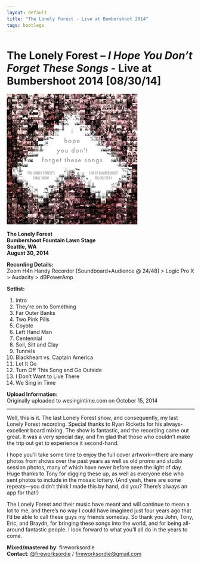 ```yaml
---
layout: default
title: "The Lonely Forest - Live at Bumbershoot 2014"
tags: bootlegs
---
```

# The Lonely Forest – *I Hope You Don’t Forget These Songs* - Live at Bumbershoot 2014 [08/30/14]


<img width="350px" src="/assets/audio/2014-08-30-tlfbumbershoot/cover.jpg">

<div id="app"></div>
<script src="https://unpkg.com/webamp"></script>
<script>
    const app = document.getElementById("app")
    const webamp = new Webamp({
  initialTracks: [
{metaData: {artist: "The Lonely Forest", title: "Intro",}, url: "/assets/audio/2014-08-30-tlfbumbershoot/01-intro.m4a"},
{metaData: {artist: "The Lonely Forest", title: "They're on to Something",}, url: "/assets/audio/2014-08-30-tlfbumbershoot/02-theyre-on-to-something.m4a"},
{metaData: {artist: "The Lonely Forest", title: "Far Outer Banks",}, url: "/assets/audio/2014-08-30-tlfbumbershoot/03-far-outer-banks.m4a"},
{metaData: {artist: "The Lonely Forest", title: "Two Pink Pills",}, url: "/assets/audio/2014-08-30-tlfbumbershoot/04-two-pink-pills.m4a"},
{metaData: {artist: "The Lonely Forest", title: "Coyote",}, url: "/assets/audio/2014-08-30-tlfbumbershoot/05-coyote.m4a"},
{metaData: {artist: "The Lonely Forest", title: "Left Hand Man",}, url: "/assets/audio/2014-08-30-tlfbumbershoot/06-left-hand-man.m4a"},
{metaData: {artist: "The Lonely Forest", title: "Centennial",}, url: "/assets/audio/2014-08-30-tlfbumbershoot/07-centennial.m4a"},
{metaData: {artist: "The Lonely Forest", title: "Soil, Silt and Clay",}, url: "/assets/audio/2014-08-30-tlfbumbershoot/08-soil-silt-and-clay.m4a"},
{metaData: {artist: "The Lonely Forest", title: "Tunnels",}, url: "/assets/audio/2014-08-30-tlfbumbershoot/09-tunnels.m4a"},
{metaData: {artist: "The Lonely Forest", title: "Blackheart vs. Captain America",}, url: "/assets/audio/2014-08-30-tlfbumbershoot/10-blackheart-vs-captain-america.m4a"},
{metaData: {artist: "The Lonely Forest", title: "Let It Go",}, url: "/assets/audio/2014-08-30-tlfbumbershoot/11-let-it-go.m4a"},
{metaData: {artist: "The Lonely Forest", title: "Turn Off This Song and Go Outside",}, url: "/assets/audio/2014-08-30-tlfbumbershoot/12-turn-off-this-song-and-go-outside.m4a"},
{metaData: {artist: "The Lonely Forest", title: "I Dont Want To Live There",}, url: "/assets/audio/2014-08-30-tlfbumbershoot/13-i-dont-want-to-live-there.m4a"},
{metaData: {artist: "The Lonely Forest", title: "We Sing in Time",}, url: "/assets/audio/2014-08-30-tlfbumbershoot/14-we-sing-in-time.m4a"}
],

});
    webamp.renderWhenReady(app);
</script>


**The Lonely Forest**  
**Bumbershoot Fountain Lawn Stage**  
**Seattle, WA**  
**August 30, 2014**

**Recording Details:**  
Zoom H4n Handy Recorder [Soundboard+Audience @ 24/48] > Logic Pro X > Audacity > dBPowerAmp

**Setlist:**
1. intro
2. They’re on to Something
3. Far Outer Banks
4. Two Pink Pills
5. Coyote
6. Left Hand Man
7. Centennial
8. Soil, Silt and Clay
9. Tunnels
10. Blackheart vs. Captain America
11. Let It Go
12. Turn Off This Song and Go Outside
13. I Don’t Want to Live There
14. We Sing in Time

**Upload Information:**  
Originally uploaded to wesingintime.com on October 15, 2014

---

Well, this is it. The last Lonely Forest show, and consequently, my last Lonely Forest recording. Special thanks to Ryan Ricketts for his always-excellent board mixing. The show is fantastic, and the recording came out great. It was a very special day, and I’m glad that those who couldn’t make the trip out get to experience it second-hand.

I hope you’ll take some time to enjoy the full cover artwork—there are many photos from shows over the past years as well as old promo and studio session photos, many of which have never before seen the light of day. Huge thanks to Tony for digging these up, as well as everyone else who sent photos to include in the mosaic lottery. (And yeah, there are some repeats—you didn’t think I made this by hand, did you? There’s always an app for that!)

The Lonely Forest and their music have meant and will continue to mean a lot to me, and there’s no way I could have imagined just four years ago that I’d be able to call these guys my friends someday. So thank you John, Tony, Eric, and Braydn, for bringing these songs into the world, and for being all-around fantastic people. I look forward to what you’ll all do in the years to come.

**Mixed/mastered by**: fireworksordie  
**Contact**: [@fireworksordie](https://twitter.com/fireworksordie) / fireworksordie@gmail.com
